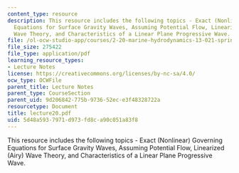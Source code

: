```yaml
---
content_type: resource
description: This resource includes the following topics - Exact (Nonlinear) Governing
  Equations for Surface Gravity Waves, Assuming Potential Flow, Linearized (Airy)
  Wave Theory, and Characteristics of a Linear Plane Progressive Wave.
file: /ol-ocw-studio-app/courses/2-20-marine-hydrodynamics-13-021-spring-2005/5d48a5937971d973fd8ca90c051a83f8_lecture20.pdf
file_size: 275422
file_type: application/pdf
learning_resource_types:
- Lecture Notes
license: https://creativecommons.org/licenses/by-nc-sa/4.0/
ocw_type: OCWFile
parent_title: Lecture Notes
parent_type: CourseSection
parent_uid: 9d206842-775b-9736-52ec-e3f48328722a
resourcetype: Document
title: lecture20.pdf
uid: 5d48a593-7971-d973-fd8c-a90c051a83f8
---
```

This resource includes the following topics - Exact (Nonlinear) Governing Equations for Surface Gravity Waves, Assuming Potential Flow, Linearized (Airy) Wave Theory, and Characteristics of a Linear Plane Progressive Wave.